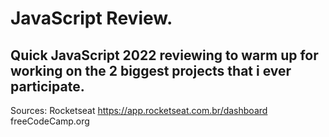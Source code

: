 # JavaScript Review. 
## Quick JavaScript 2022 reviewing to warm up for working on the 2 biggest projects that i ever participate. 

Sources: 
Rocketseat https://app.rocketseat.com.br/dashboard
freeCodeCamp.org 
